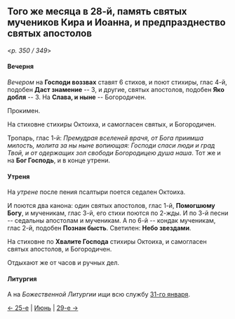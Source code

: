 
## Того же месяца в 28-й, память святых мучеников Кира и Иоанна, и предпразднество святых апостолов

<*p. 350 / 349*>

#### Вечерня

*Вечером* на **Господи воззвах** ставят 6 стихов, и поют стихиры, глас 4-й, подобен **Даст знамение** -- 3, 
и другие, святых апостолов, подобен **Яко добля** -- 3. 
На **Слава, и ныне** -- Богородичен.  

Прокимен. 

На стиховне стихиры Октоиха, и самогласен святых, и Богородичен. 

Тропарь, глас 1-й: *Премудрая вселеней врачя, от Бога приимша милость, молита за ны ныне вопиющая: Господи 
спаси люди и град Твой, и от одержащих зол свободи Богородицею душа наша*. 
Тот же и на **Бог Господь**, и в конце утрени.  

#### Утреня

На *утрене* после пения псалтыри поется седален Октоиха. 

И поются два канона: один святых апостолов, глас 1-й, **Помогшюму Богу**, и мученикам, глас 3-й, 
его стихи поются по 2-жды. 
И по 3-й песни -- седальны апостолам и мученикам. 
А по 6-й -- кондак мученикам, глас 2-й, подобен **Познан бысть**. 
Светилен: **Небо звездами**. 

На стиховне по **Хвалите Господа** стихиры Октоиха, и самогласен святых апостолов, и Богородичен. 

Отдыхают же от часов и ручных дел. 

#### Литургия

А на *Божественной Литургии* ищи всю службу [31-го января](../01_january/01_31_AST.ru.md#Литургия). 

[← 25-е](06_25_AST.ru.md) | [Июнь](README.md#28-й) | [29-е →](06_29_AST.ru.md)

